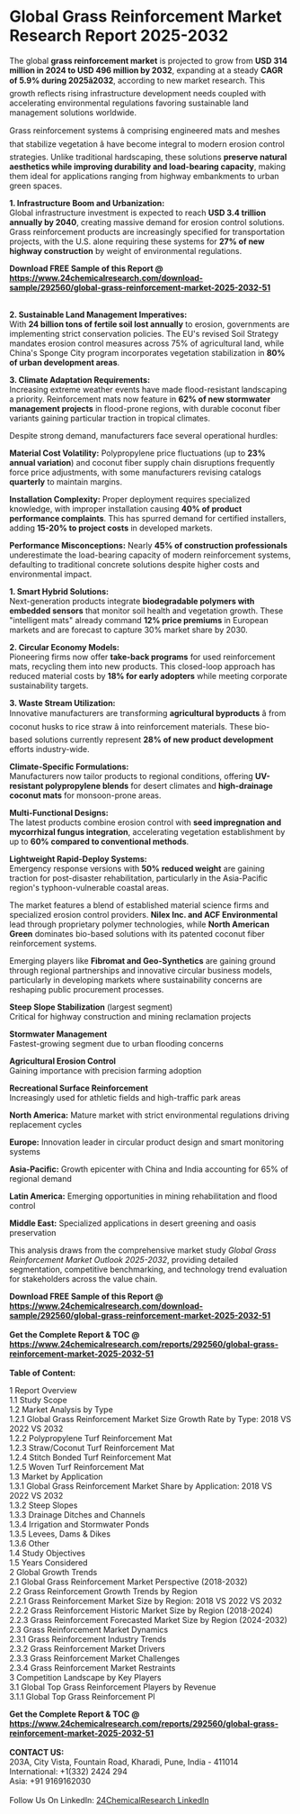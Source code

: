 <h1>Global Grass Reinforcement Market Research Report 2025-2032</h1><p>The global <strong>grass reinforcement market</strong> is projected to grow from <strong>USD 314 million in 2024 to USD 496 million by 2032</strong>, expanding at a steady <strong>CAGR of 5.9% during 2025â2032</strong>, according to new market research. This growth reflects rising infrastructure development needs coupled with accelerating environmental regulations favoring sustainable land management solutions worldwide.</p><p>Grass reinforcement systems â comprising engineered mats and meshes that stabilize vegetation â have become integral to modern erosion control strategies. Unlike traditional hardscaping, these solutions <strong>preserve natural aesthetics while improving durability and load-bearing capacity</strong>, making them ideal for applications ranging from highway embankments to urban green spaces.</p><p><strong>1. Infrastructure Boom and Urbanization:</strong><br>
Global infrastructure investment is expected to reach <strong>USD 3.4 trillion annually by 2040</strong>, creating massive demand for erosion control solutions. Grass reinforcement products are increasingly specified for transportation projects, with the U.S. alone requiring these systems for <strong>27% of new highway construction</strong> by weight of environmental regulations.</p><div><b>Download FREE Sample of this Report @ 
            <a href="https://www.24chemicalresearch.com/download-sample/292560/global-grass-reinforcement-market-2025-2032-51">
            https://www.24chemicalresearch.com/download-sample/292560/global-grass-reinforcement-market-2025-2032-51</a></b></div><br><p><strong>2. Sustainable Land Management Imperatives:</strong><br>
With <strong>24 billion tons of fertile soil lost annually</strong> to erosion, governments are implementing strict conservation policies. The EU's revised Soil Strategy mandates erosion control measures across 75% of agricultural land, while China's Sponge City program incorporates vegetation stabilization in <strong>80% of urban development areas</strong>.</p><p><strong>3. Climate Adaptation Requirements:</strong><br>
Increasing extreme weather events have made flood-resistant landscaping a priority. Reinforcement mats now feature in <strong>62% of new stormwater management projects</strong> in flood-prone regions, with durable coconut fiber variants gaining particular traction in tropical climates.</p><p>Despite strong demand, manufacturers face several operational hurdles:</p><p><strong>Material Cost Volatility:</strong> Polypropylene price fluctuations (up to <strong>23% annual variation</strong>) and coconut fiber supply chain disruptions frequently force price adjustments, with some manufacturers revising catalogs <strong>quarterly</strong> to maintain margins.</p><p><strong>Installation Complexity:</strong> Proper deployment requires specialized knowledge, with improper installation causing <strong>40% of product performance complaints</strong>. This has spurred demand for certified installers, adding <strong>15-20% to project costs</strong> in developed markets.</p><p><strong>Performance Misconceptions:</strong> Nearly <strong>45% of construction professionals</strong> underestimate the load-bearing capacity of modern reinforcement systems, defaulting to traditional concrete solutions despite higher costs and environmental impact.</p><p><strong>1. Smart Hybrid Solutions:</strong><br>
Next-generation products integrate <strong>biodegradable polymers with embedded sensors</strong> that monitor soil health and vegetation growth. These "intelligent mats" already command <strong>12% price premiums</strong> in European markets and are forecast to capture 30% market share by 2030.</p><p><strong>2. Circular Economy Models:</strong><br>
Pioneering firms now offer <strong>take-back programs</strong> for used reinforcement mats, recycling them into new products. This closed-loop approach has reduced material costs by <strong>18% for early adopters</strong> while meeting corporate sustainability targets.</p><p><strong>3. Waste Stream Utilization:</strong><br>
Innovative manufacturers are transforming <strong>agricultural byproducts</strong> â from coconut husks to rice straw â into reinforcement materials. These bio-based solutions currently represent <strong>28% of new product development</strong> efforts industry-wide.</p><p><strong>Climate-Specific Formulations:</strong><br>
    Manufacturers now tailor products to regional conditions, offering <strong>UV-resistant polypropylene blends</strong> for desert climates and <strong>high-drainage coconut mats</strong> for monsoon-prone areas.</p><p><strong>Multi-Functional Designs:</strong><br>
    The latest products combine erosion control with <strong>seed impregnation and mycorrhizal fungus integration</strong>, accelerating vegetation establishment by up to <strong>60% compared to conventional methods</strong>.</p><p><strong>Lightweight Rapid-Deploy Systems:</strong><br>
    Emergency response versions with <strong>50% reduced weight</strong> are gaining traction for post-disaster rehabilitation, particularly in the Asia-Pacific region's typhoon-vulnerable coastal areas.</p><p>The market features a blend of established material science firms and specialized erosion control providers. <strong>Nilex Inc. and ACF Environmental</strong> lead through proprietary polymer technologies, while <strong>North American Green</strong> dominates bio-based solutions with its patented coconut fiber reinforcement systems.</p><p>Emerging players like <strong>Fibromat and Geo-Synthetics</strong> are gaining ground through regional partnerships and innovative circular business models, particularly in developing markets where sustainability concerns are reshaping public procurement processes.</p><p><strong>Steep Slope Stabilization</strong> (largest segment)<br>
    Critical for highway construction and mining reclamation projects</p><p><strong>Stormwater Management</strong><br>
    Fastest-growing segment due to urban flooding concerns</p><p><strong>Agricultural Erosion Control</strong><br>
    Gaining importance with precision farming adoption</p><p><strong>Recreational Surface Reinforcement</strong><br>
    Increasingly used for athletic fields and high-traffic park areas</p><p><strong>North America:</strong> Mature market with strict environmental regulations driving replacement cycles</p><p><strong>Europe:</strong> Innovation leader in circular product design and smart monitoring systems</p><p><strong>Asia-Pacific:</strong> Growth epicenter with China and India accounting for 65% of regional demand</p><p><strong>Latin America:</strong> Emerging opportunities in mining rehabilitation and flood control</p><p><strong>Middle East:</strong> Specialized applications in desert greening and oasis preservation</p><p>This analysis draws from the comprehensive market study <em>Global Grass Reinforcement Market Outlook 2025-2032</em>, providing detailed segmentation, competitive benchmarking, and technology trend evaluation for stakeholders across the value chain.</p><div><b>Download FREE Sample of this Report @ 
            <a href="https://www.24chemicalresearch.com/download-sample/292560/global-grass-reinforcement-market-2025-2032-51">
            https://www.24chemicalresearch.com/download-sample/292560/global-grass-reinforcement-market-2025-2032-51</a></b></div><br><div><b>Get the Complete Report & TOC @ 
            <a href="https://www.24chemicalresearch.com/reports/292560/global-grass-reinforcement-market-2025-2032-51">
            https://www.24chemicalresearch.com/reports/292560/global-grass-reinforcement-market-2025-2032-51</a></b></div><br>
            <b>Table of Content:</b><p>1 Report Overview<br />
    1.1 Study Scope<br />
    1.2 Market Analysis by Type<br />
        1.2.1 Global Grass Reinforcement Market Size Growth Rate by Type: 2018 VS 2022 VS 2032<br />
        1.2.2 Polypropylene Turf Reinforcement Mat<br />
        1.2.3 Straw/Coconut Turf Reinforcement Mat<br />
        1.2.4 Stitch Bonded Turf Reinforcement Mat<br />
        1.2.5 Woven Turf Reinforcement Mat<br />
    1.3 Market by Application<br />
        1.3.1 Global Grass Reinforcement Market Share by Application: 2018 VS 2022 VS 2032<br />
        1.3.2 Steep Slopes<br />
        1.3.3 Drainage Ditches and Channels<br />
        1.3.4 Irrigation and Stormwater Ponds<br />
        1.3.5 Levees, Dams & Dikes<br />
        1.3.6 Other<br />
    1.4 Study Objectives<br />
    1.5 Years Considered<br />
2 Global Growth Trends<br />
    2.1 Global Grass Reinforcement Market Perspective (2018-2032)<br />
    2.2 Grass Reinforcement Growth Trends by Region<br />
        2.2.1 Grass Reinforcement Market Size by Region: 2018 VS 2022 VS 2032<br />
        2.2.2 Grass Reinforcement Historic Market Size by Region (2018-2024)<br />
        2.2.3 Grass Reinforcement Forecasted Market Size by Region (2024-2032)<br />
    2.3 Grass Reinforcement Market Dynamics<br />
        2.3.1 Grass Reinforcement Industry Trends<br />
        2.3.2 Grass Reinforcement Market Drivers<br />
        2.3.3 Grass Reinforcement Market Challenges<br />
        2.3.4 Grass Reinforcement Market Restraints<br />
3 Competition Landscape by Key Players<br />
    3.1 Global Top Grass Reinforcement Players by Revenue<br />
        3.1.1 Global Top Grass Reinforcement Pl</p><div><b>Get the Complete Report & TOC @ 
            <a href="https://www.24chemicalresearch.com/reports/292560/global-grass-reinforcement-market-2025-2032-51">
            https://www.24chemicalresearch.com/reports/292560/global-grass-reinforcement-market-2025-2032-51</a></b></div><br><b>CONTACT US:</b><br>
            203A, City Vista, Fountain Road, Kharadi, Pune, India - 411014<br>
            International: +1(332) 2424 294<br>
            Asia: +91 9169162030 <br><br>
            Follow Us On LinkedIn: <a href="https://www.linkedin.com/company/24chemicalresearch/">24ChemicalResearch LinkedIn</a>